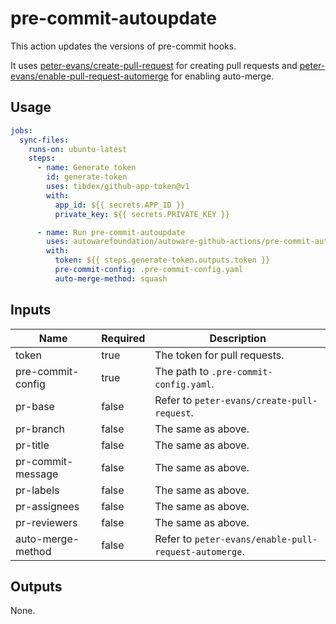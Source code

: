 # pre-commit-autoupdate

This action updates the versions of pre-commit hooks.

It uses [peter-evans/create-pull-request](https://github.com/peter-evans/create-pull-request/) for creating pull requests and [peter-evans/enable-pull-request-automerge](https://github.com/peter-evans/enable-pull-request-automerge) for enabling auto-merge.

## Usage

```yaml
jobs:
  sync-files:
    runs-on: ubuntu-latest
    steps:
      - name: Generate token
        id: generate-token
        uses: tibdex/github-app-token@v1
        with:
          app_id: ${{ secrets.APP_ID }}
          private_key: ${{ secrets.PRIVATE_KEY }}

      - name: Run pre-commit-autoupdate
        uses: autowarefoundation/autoware-github-actions/pre-commit-autoupdate@v1
        with:
          token: ${{ steps.generate-token.outputs.token }}
          pre-commit-config: .pre-commit-config.yaml
          auto-merge-method: squash
```

## Inputs

| Name              | Required | Description                                           |
| ----------------- | -------- | ----------------------------------------------------- |
| token             | true     | The token for pull requests.                          |
| pre-commit-config | true     | The path to `.pre-commit-config.yaml`.                |
| pr-base           | false    | Refer to `peter-evans/create-pull-request`.           |
| pr-branch         | false    | The same as above.                                    |
| pr-title          | false    | The same as above.                                    |
| pr-commit-message | false    | The same as above.                                    |
| pr-labels         | false    | The same as above.                                    |
| pr-assignees      | false    | The same as above.                                    |
| pr-reviewers      | false    | The same as above.                                    |
| auto-merge-method | false    | Refer to `peter-evans/enable-pull-request-automerge`. |

## Outputs

None.

